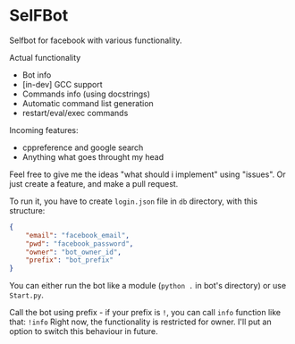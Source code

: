 # SelFBot

Selfbot for facebook with various functionality.

Actual functionality

- Bot info
- [in-dev] GCC support
- Commands info (using docstrings)
- Automatic command list generation
- restart/eval/exec commands

Incoming features:

- cppreference and google search
- Anything what goes throught my head

Feel free to give me the ideas "what should i implement" using "issues". Or just create a feature, and make a pull request.

To run it, you have to create ``login.json`` file in ``db`` directory, with this structure:

```json
{
    "email": "facebook_email",
    "pwd": "facebook_password",
    "owner": "bot_owner_id",
    "prefix": "bot_prefix"
}
```

You can either run the bot like a module (``python .`` in bot's directory) or use ``Start.py``.

Call the bot using prefix - if your prefix is ``!``, you can call ``info`` function like that: ``!info``
Right now, the functionality is restricted for owner. I'll put an option to switch this behaviour in future.